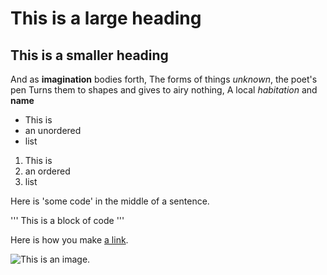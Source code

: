 # This is a large heading

## This is a smaller heading

And as **imagination** bodies forth,
The forms of things *unknown*, the poet's pen
Turns them to shapes and gives to airy nothing,
A local *habitation* and **name**

- This is 
- an unordered
- list

1. This is 
2. an ordered
3. list

Here is 'some code' in the middle of a sentence.

''' 
This is 
a block
of code
'''

Here is how you make [a link](https://www.wikipedia.org/).

![This is an image.](https://github.com/yihui/xaringan/release/download/v0.0.2/karl-moustache.jpg)


